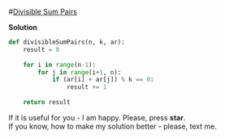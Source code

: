 #[Divisible Sum Pairs](https://www.hackerrank.com/challenges/divisible-sum-pairs/problem)

**Solution**
<br>
```python
def divisibleSumPairs(n, k, ar):
    result = 0
    
    for i in range(n-1):
        for j in range(i+1, n):
            if (ar[i] + ar[j]) % k == 0:
                result += 1
                
    return result    
```

If it is useful for you - I am happy. Please, press **star**.
<br>
If you know, how to make my solution better - please, text me.
